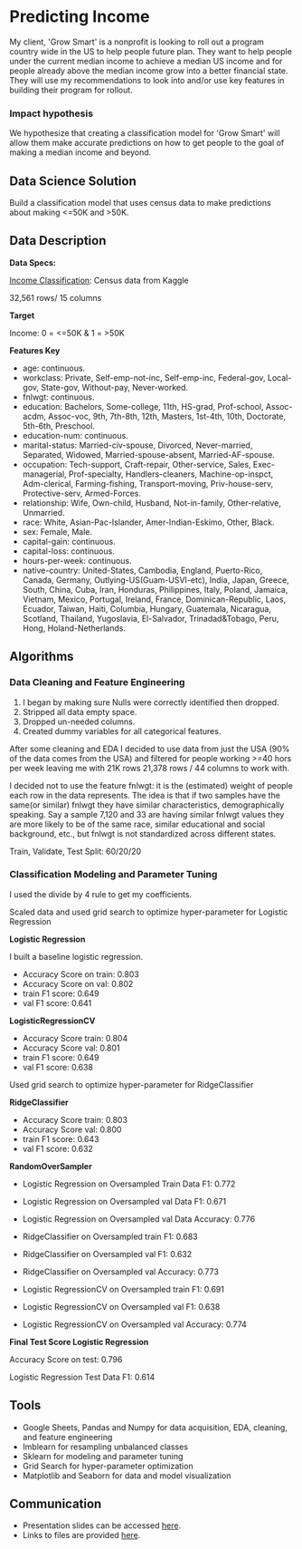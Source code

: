 # Predicting Income

My client, 'Grow Smart' is a nonprofit is looking to roll out a program country wide in the US to help people future plan. They want to help people under the current median 
income to achieve a median US income and for people already above the median income grow into a better financial state. They will use my recommendations to look 
into and/or use key features in building their program for rollout.

### Impact hypothesis

We hypothesize that creating a classification model for 'Grow Smart' will allow them make accurate predictions on how to get people to the goal of making a median income and beyond.

## Data Science Solution

Build a classification model that uses census data to make predictions about making <=50K and >50K.

## Data Description
**Data Specs:**

[Income Classification](https://www.kaggle.com/lodetomasi1995/income-classification): Census data from Kaggle

32,561 rows/ 15 columns

**Target**

Income: 0 = <=50K & 1 = >50K

**Features Key**

- age: continuous.
- workclass: Private, Self-emp-not-inc, Self-emp-inc, Federal-gov, Local-gov, State-gov, Without-pay, Never-worked.
- fnlwgt: continuous.
- education: Bachelors, Some-college, 11th, HS-grad, Prof-school, Assoc-acdm, Assoc-voc, 9th, 7th-8th, 12th, Masters, 1st-4th, 10th, Doctorate, 5th-6th, Preschool.
- education-num: continuous.
- marital-status: Married-civ-spouse, Divorced, Never-married, Separated, Widowed, Married-spouse-absent, Married-AF-spouse.
- occupation: Tech-support, Craft-repair, Other-service, Sales, Exec-managerial, Prof-specialty, Handlers-cleaners, Machine-op-inspct, Adm-clerical, Farming-fishing, 
Transport-moving, Priv-house-serv, Protective-serv, Armed-Forces.
- relationship: Wife, Own-child, Husband, Not-in-family, Other-relative, Unmarried.
- race: White, Asian-Pac-Islander, Amer-Indian-Eskimo, Other, Black.
- sex: Female, Male.
- capital-gain: continuous.
- capital-loss: continuous.
- hours-per-week: continuous.
- native-country: United-States, Cambodia, England, Puerto-Rico, Canada, Germany, Outlying-US(Guam-USVI-etc), India, Japan, Greece, South, China, Cuba, Iran, Honduras,
Philippines, Italy, Poland, Jamaica, Vietnam, Mexico, Portugal, Ireland, France, Dominican-Republic, Laos, Ecuador, Taiwan, Haiti, Columbia, Hungary, Guatemala, Nicaragua, Scotland, 
Thailand, Yugoslavia, El-Salvador, Trinadad&Tobago, Peru, Hong, Holand-Netherlands.

## Algorithms
### Data Cleaning and Feature Engineering
1. I began by making sure Nulls were correctly identified then dropped.
2. Stripped all data empty space.
3. Dropped un-needed columns.
4. Created dummy variables for all categorical features.

After some cleaning and EDA I decided to use data from just the USA (90% of the data comes from the USA) and filtered for people working >=40 hors per 
week leaving me with 21K rows 21,378 rows / 44 columns to work with. 

I decided not to use the feature fnlwgt: it is the (estimated) weight of people each row in the data represents. The idea is that if two samples have the same(or similar) fnlwgt 
they have similar characteristics, demographically speaking. Say a sample 7,120 and 33 are having similar fnlwgt values they are more likely to be of the same race, similar educational 
and social background, etc., but fnlwgt is not standardized across different states.

Train, Validate, Test Split: 60/20/20

### Classification Modeling and Parameter Tuning

I used the divide by 4 rule to get my coefficients.

Scaled data and used grid search to optimize hyper-parameter for Logistic Regression

**Logistic Regression**

I built a baseline logistic regression. 
- Accuracy Score on train: 0.803
- Accuracy Score on val: 0.802
- train F1 score: 0.649
- val F1 score: 0.641

**LogisticRegressionCV**
- Accuracy Score train: 0.804
- Accuracy Score val: 0.801
- train F1 score: 0.649
- val F1 score: 0.638

Used grid search to optimize hyper-parameter for RidgeClassifier

**RidgeClassifier**

- Accuracy Score train: 0.803
- Accuracy Score val: 0.800
- train F1 score: 0.643
- val F1 score: 0.632

**RandomOverSampler**

- Logistic Regression on Oversampled Train Data F1: 0.772
- Logistic Regression on Oversampled val Data F1:  0.671
- Logistic Regression on Oversampled val Data Accuracy:  0.776

- RidgeClassifier on Oversampled train F1: 0.683
- RidgeClassifier on Oversampled val F1: 0.632
- RidgeClassifier on Oversampled val Accuracy: 0.773

- Logistic RegressionCV on Oversampled train F1: 0.691
- Logistic RegressionCV on Oversampled val F1: 0.638
- Logistic RegressionCV on Oversampled val Accuracy: 0.774

**Final Test Score Logistic Regression**

Accuracy Score on test: 0.796

Logistic Regression Test Data F1: 0.614

## Tools
- Google Sheets, Pandas and Numpy for data acquisition, EDA, cleaning, and feature engineering
- Imblearn for resampling unbalanced classes
- Sklearn for modeling and parameter tuning
- Grid Search for hyper-parameter optimization
- Matplotlib and Seaborn for data and model visualization


## Communication
- Presentation slides can be accessed [here](https://github.com/katurn1/Classification_Project).
- Links to files are provided [here](https://github.com/katurn1/Classification_Project).
